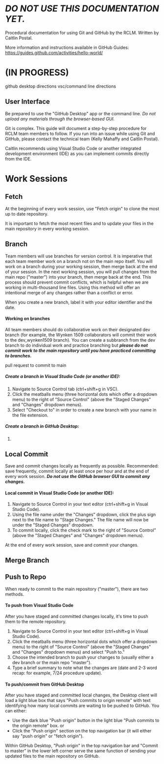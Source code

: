 # ***DO NOT USE THIS DOCUMENTATION YET.***
Procedural documentation for using Git and GitHub by the RCLM. Written by Caitlin Postal.

More information and instructions available in GitHub Guides: https://guides.github.com/activities/hello-world/ 

# (IN PROGRESS)
github desktop directions
vsc/command line directions

## User Interface
Be prepared to use the "GitHub Desktop" app or the command line. *Do not upload any materials through the browser-based GUI.*

Git is complex. This guide will document a step-by-step procedure for RCLM team members to follow. If you run into an issue while using Git and GitHub, please contact the technical team (Kelly Mahaffy and Caitlin Postal).

Caitlin recommends using Visual Studio Code or another integrated development environment (IDE) as you can implement commits directly from the IDE.

# Work Sessions

## Fetch
At the beginning of every work session, use "Fetch origin" to clone the most up to date repository.

It is important to fetch the most recent files and to update your files in the main repository in every working session.

## Branch
Team members will use branches for version control. It is imperative that each team member work on a branch not on the main repo itself.  You will work on a branch during your working session, then merge back at the end of your session. In the next working session, you will pull changes from the main repo ("master") into your branch, then merge back at the end. This process should prevent commit conflicts, which is helpful when we are working in multi-thousand line files. Using this method will offer an intentional merge of any changes rather than a conflict or error. 

When you create a new branch, label it with your editor identifier and the date.

#### Working on branches
All team members should do collaborative work on their designated dev branch (for example, the Wynken 1509 collaborators will commit their work to the dev_wynken1509 branch). You can create a subbranch from the dev branch to do individual work and practice branching but ***please do not commit work to the main repository until you have practiced committing to branches.***

pull request to commit to main


##### Create a branch in Visual Studio Code (or another IDE):
1. Navigate to Source Control tab (ctrl+shift+g in VSC).
2. Click the meatballs menu (three horizontal dots which offer a dropdown menu) to the right of "Source Control" (above the "Staged Changes" and "Changes" dropdown menus).
3. Select "Checkout to" in order to create a new branch with your name in the file extension.

##### Create a branch in GitHub Desktop:
1. 

## Local Commit 
Save and commit changes locally as frequently as possible. Recommended: save frequently, commit locally at least once per hour and at the end of every work session. ***Do not use the GitHub browser GUI to commit any changes.***

#### Local commit in Visual Studio Code (or another IDE):
1. Navigate to Source Control in your text editor (ctrl+shift+g in Visual Studio Code).
2. Using the file name under the "Changes" dropdown, click the plus sign next to the file name to "Stage Changes." The file name will now be under the "Staged Changes" dropdown. 
3. To commit locally, click the check mark to the right of "Source Control" (above the "Staged Changes" and "Changes" dropdown menus).

At the end of every work session, save and commit your changes.

## Merge Branch

## Push to Repo

When ready to commit to the main repository ("master"), there are two methods.

#### To push from Visual Studio Code
After you have staged and committed changes locally, it's time to push them to the remote repository. 
1. Navigate to Source Control in your text editor (ctrl+shift+g in Visual Studio Code).
2. Click the meatballs menu (three horizontal dots which offer a dropdown menu) to the right of "Source Control" (above the "Staged Changes" and "Changes" dropdown menus) and select "Push to."
3. Choose the intended branch to push your changes to (usually either a dev branch or the main repo "master").
4. Type a brief summary to note what the changes are (date and 2-3 word recap: for example, 7/24 procedure update).

#### To push/commit from GitHub Desktop
After you have staged and committed local changes, the Desktop client will load a light blue box that says "Push commits to origin remote" with text identifying how many local commits are waiting to be pushed to GitHub. You can either:
- Use the dark blue "Push origin" button in the light blue "Push commits to the origin remote" box.
or
- Click the "Push origin" section on the top navigation bar (it will either say "push origin" or "fetch origin").


Within GitHub Desktop, "Push origin" in the top navigation bar and "Commit to master" in the lower left corner serve the same function of sending your updated files to the main repository on GitHub.